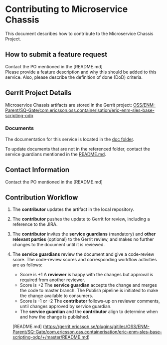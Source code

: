 # Contributing to Microservice Chassis

This document describes how to contribute to the Microservice Chassis Project.

## How to submit a feature request
Contact the PO mentioned in the [README.md]  
Please provide a feature description and why this should be added to this service. Also, please describe the definition of done (DoD) criteria.

## Gerrit Project Details  
Microservice Chassis artifacts are stored in the Gerrit project: [OSS/ENM-Parent/SQ-Gate/com.ericsson.oss.containerisation/eric-enm-sles-base-scripting-odp](https://gerrit.ericsson.se/#/admin/projects/OSS/ENM-Parent/SQ-Gate/com.ericsson.oss.containerisation/eric-enm-sles-base-scripting-odp)
  
### Documents

The documentation for this service is located in the [doc folder](https://gerrit.ericsson.se/plugins/gitiles/OSS/ENM-Parent/SQ-Gate/com.ericsson.oss.containerisation/eric-enm-sles-base-scripting-odp/+/master/doc).

To update documents that are not in the referenced folder, contact the service guardians mentioned in the [README.md](https://gerrit.ericsson.se/plugins/gitiles/OSS/ENM-Parent/SQ-Gate/com.ericsson.oss.containerisation/eric-enm-sles-base-scripting-odp/+/master/README.md).

## Contact Information
Contact the PO mentioned in the [README.md]


## Contribution Workflow
1. The **contributor** updates the artifact in the local repository.
2. The **contributor** pushes the update to Gerrit for review, including a reference to the JIRA.
3. The **contributor** invites the **service guardians** (mandatory) and **other relevant parties** (optional) to the Gerrit review, and makes no further changes to the document until it is reviewed.
4. The **service guardians** review the document and give a code-review score.
The code-review scores and corresponding workflow activities are as follows:
    - Score is +1
        A **reviewer** is happy with the changes but approval is required from another reviewer.
    - Score is +2
        The **service guardian** accepts the change and merges the code to master branch. The Publish pipeline is initiated to make the change available to consumers.
    - Score is -1 or -2
        The **contributor** follows-up on reviewer comments, until changes approved by service guardian.
    - The **service guardian** and the **contributor** align to determine when and how the change is published.

   [README.md] (https://gerrit.ericsson.se/plugins/gitiles/OSS/ENM-Parent/SQ-Gate/com.ericsson.oss.containerisation/eric-enm-sles-base-scripting-odp/+/master/README.md)